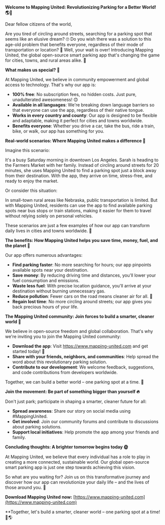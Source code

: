 **Welcome to Mapping United: Revolutionizing Parking for a Better World! 🌎🚗**

Dear fellow citizens of the world,

Are you tired of circling around streets, searching for a parking spot that seems like an elusive dream? 🙄 Do you wish there was a solution to this age-old problem that benefits everyone, regardless of their mode of transportation or location? 🤔 Well, your wait is over! Introducing Mapping United, the global open-source smart parking app that's changing the game for cities, towns, and rural areas alike. 🌟

**What makes us special? 🤝**

At Mapping United, we believe in community empowerment and global access to technology. That's why our app is:

* **100% free**: No subscription fees, no hidden costs. Just pure, unadulterated awesomeness! 😊
* **Available in all languages**: We're breaking down language barriers so that everyone can use the app, regardless of their native tongue.
* **Works in every country and county**: Our app is designed to be flexible and adaptable, making it perfect for cities and towns worldwide.
* **Benefits everyone**: Whether you drive a car, take the bus, ride a train, bike, or walk, our app has something for you.

**Real-world scenarios: Where Mapping United makes a difference 🌈**

Imagine this scenario:

It's a busy Saturday morning in downtown Los Angeles. Sarah is heading to the Farmers Market with her family. Instead of circling around streets for 20 minutes, she uses Mapping United to find a parking spot just a block away from their destination. With the app, they arrive on time, stress-free, and ready to enjoy the market.

Or consider this situation:

In small-town rural areas like Nebraska, public transportation is limited. But with Mapping United, residents can use the app to find available parking spots near bus stops or train stations, making it easier for them to travel without relying solely on personal vehicles.

These scenarios are just a few examples of how our app can transform daily lives in cities and towns worldwide. 🌟

**The benefits: How Mapping United helps you save time, money, fuel, and the planet 🌱**

Our app offers numerous advantages:

* **Find parking faster**: No more searching for hours; our app pinpoints available spots near your destination.
* **Save money**: By reducing driving time and distances, you'll lower your fuel consumption and emissions.
* **Waste less fuel**: With precise location guidance, you'll arrive at your destination without burning unnecessary gas.
* **Reduce pollution**: Fewer cars on the road means cleaner air for all. 🌿
* **Regain lost time**: No more circling around streets; our app gives you back precious hours of your life.

**The Mapping United community: Join forces to build a smarter, cleaner world 💪**

We believe in open-source freedom and global collaboration. That's why we're inviting you to join the Mapping United community:

* **Download the app**: Visit https://www.mapping-united.com and get started today! 🎉
* **Share with your friends, neighbors, and communities**: Help spread the word about this revolutionary parking solution.
* **Contribute to our development**: We welcome feedback, suggestions, and code contributions from developers worldwide.

Together, we can build a better world – one parking spot at a time. 🌟

**Join the movement: Be part of something bigger than yourself 🔥**

Don't just park; participate in shaping a smarter, cleaner future for all:

* **Spread awareness**: Share our story on social media using #MappingUnited.
* **Get involved**: Join our community forums and contribute to discussions about parking solutions.
* **Support local initiatives**: Help promote the app among your friends and family.

**Concluding thoughts: A brighter tomorrow begins today 🌞**

At Mapping United, we believe that every individual has a role to play in creating a more connected, sustainable world. Our global open-source smart parking app is just one step towards achieving this vision.

So what are you waiting for? Join us on this transformative journey and discover how our app can revolutionize your daily life – and the lives of those around you. 🌟

**Download Mapping United now:** [https://www.mapping-united.com](https://www.mapping-united.com)

**Together, let's build a smarter, cleaner world – one parking spot at a time! 💪🌎